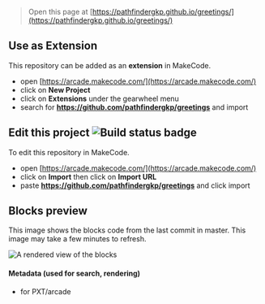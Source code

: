  


> Open this page at [https://pathfindergkp.github.io/greetings/](https://pathfindergkp.github.io/greetings/)

## Use as Extension

This repository can be added as an **extension** in MakeCode.

* open [https://arcade.makecode.com/](https://arcade.makecode.com/)
* click on **New Project**
* click on **Extensions** under the gearwheel menu
* search for **https://github.com/pathfindergkp/greetings** and import

## Edit this project ![Build status badge](https://github.com/pathfindergkp/greetings/workflows/MakeCode/badge.svg)

To edit this repository in MakeCode.

* open [https://arcade.makecode.com/](https://arcade.makecode.com/)
* click on **Import** then click on **Import URL**
* paste **https://github.com/pathfindergkp/greetings** and click import

## Blocks preview

This image shows the blocks code from the last commit in master.
This image may take a few minutes to refresh.

![A rendered view of the blocks](https://github.com/pathfindergkp/greetings/raw/master/.github/makecode/blocks.png)

#### Metadata (used for search, rendering)

* for PXT/arcade
<script src="https://makecode.com/gh-pages-embed.js"></script><script>makeCodeRender("{{ site.makecode.home_url }}", "{{ site.github.owner_name }}/{{ site.github.repository_name }}");</script>
